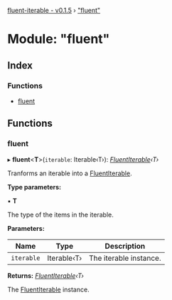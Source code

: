 [fluent-iterable - v0.1.5](../README.md) › ["fluent"](_fluent_.md)

# Module: "fluent"

## Index

### Functions

* [fluent](_fluent_.md#fluent)

## Functions

###  fluent

▸ **fluent**<**T**>(`iterable`: Iterable‹T›): *[FluentIterable](../interfaces/_types_.fluentiterable.md)‹T›*

Tranforms an iterable into a [FluentIterable](../interfaces/_types_.fluentiterable.md).

**Type parameters:**

▪ **T**

The type of the items in the iterable.

**Parameters:**

Name | Type | Description |
------ | ------ | ------ |
`iterable` | Iterable‹T› | The iterable instance. |

**Returns:** *[FluentIterable](../interfaces/_types_.fluentiterable.md)‹T›*

The [FluentIterable](../interfaces/_types_.fluentiterable.md) instance.
